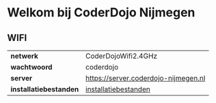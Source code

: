 # Welkom bij CoderDojo Nijmegen

## WIFI

|                          |                                                                         |
|--------------------------|-------------------------------------------------------------------------|
| **netwerk**              | CoderDojoWifi2.4GHz                                                     |
| **wachtwoord**           | coderdojo                                                               |
| **server**               | https://server.coderdojo-nijmegen.nl                                    |
| **installatiebestanden** | [installatiebestanden](https://installers.server.coderdojo-nijmegen.nl) |

